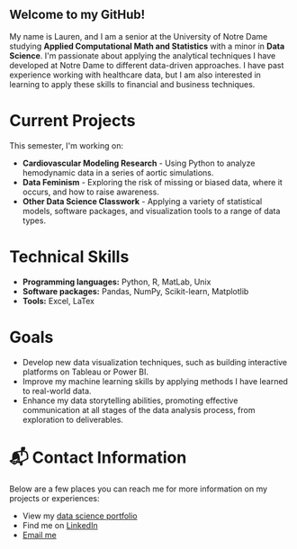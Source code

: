 ## Welcome to my GitHub!

My name is Lauren, and I am a senior at the University of Notre Dame studying **Applied Computational Math and Statistics** with a minor in **Data Science**. I'm passionate about applying the analytical techniques I have developed at Notre Dame to different data-driven approaches. I have past experience working with healthcare data, but I am also interested in learning to apply these skills to financial and business techniques. 

# Current Projects
This semester, I'm working on:
- **Cardiovascular Modeling Research** - Using Python to analyze hemodynamic data in a series of aortic simulations.
- **Data Feminism** - Exploring the risk of missing or biased data, where it occurs, and how to raise awareness. 
- **Other Data Science Classwork** - Applying a variety of statistical models, software packages, and visualization tools to a range of data types. 
  
# Technical Skills
- **Programming languages:** Python, R, MatLab, Unix
- **Software packages:** Pandas, NumPy, Scikit-learn, Matplotlib
- **Tools:** Excel, LaTex
  
# Goals
- Develop new data visualization techniques, such as building interactive platforms on Tableau or Power BI.
- Improve my machine learning skills by applying methods I have learned to real-world data.
- Enhance my data storytelling abilities, promoting effective communication at all stages of the data analysis process, from exploration to deliverables.  

# 📬 Contact Information
Below are a few places you can reach me for more information on my projects or experiences:
- View my [data science portfolio](https://github.com/llatimer031/Latimer-Data-Science-Portfolio)
- Find me on [LinkedIn](www.linkedin.com/in/lauren-a-latimer)
- [Email me](mailto:llatimer@nd.edu)
